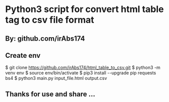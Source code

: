 # Python3 script for convert html table tag to csv file format
## By: github.com/irAbs174

## Create env
$ git clone https://github.com/irAbs174/html_table_to_csv.git
$ python3 -m venv env
$ source env/bin/activate
$ pip3 install --upgrade pip requests bs4
$ python3 main.py input_file.html output.csv

## Thanks for use and share ...
